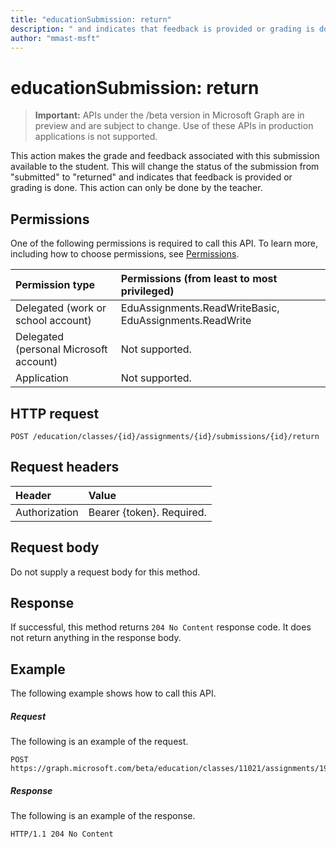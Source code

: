 ```yaml
---
title: "educationSubmission: return"
description: " and indicates that feedback is provided or grading is done. This action can only be done by the teacher."author: "mmast-msft"
---
```


# educationSubmission: return

> **Important:** APIs under the /beta version in Microsoft Graph are in preview and are subject to change. Use of these APIs in production applications is not supported.

This action makes the grade and feedback associated with this submission available to the student. This will change the status of the submission from "submitted" to "returned" and indicates that feedback is provided or grading is done. This action can only be done by the teacher.

## Permissions
One of the following permissions is required to call this API. To learn more, including how to choose permissions, see [Permissions](/graph/permissions-reference).

|Permission type      | Permissions (from least to most privileged)              |
|:--------------------|:---------------------------------------------------------|
|Delegated (work or school account) |  EduAssignments.ReadWriteBasic, EduAssignments.ReadWrite   |
|Delegated (personal Microsoft account) |  Not supported.  |
|Application | Not supported. | 

## HTTP request
<!-- { "blockType": "ignored" } -->
```http
POST /education/classes/{id}/assignments/{id}/submissions/{id}/return

```
## Request headers
| Header       | Value |
|:---------------|:--------|
| Authorization  | Bearer {token}. Required.  |

## Request body
Do not supply a request body for this method.

## Response
If successful, this method returns `204 No Content` response code. It does not return anything in the response body.

## Example
The following example shows how to call this API.
##### Request
The following is an example of the request.
<!-- {
  "blockType": "request",
  "name": "educationsubmission_return"
}-->

```http
POST https://graph.microsoft.com/beta/education/classes/11021/assignments/19002/submissions/850f51b7/return
```

##### Response
The following is an example of the response.

<!-- {
  "blockType": "response",
  "truncated": true,
  "@odata.type": "microsoft.graph.educationAssignment"
} -->
```http
HTTP/1.1 204 No Content
```

<!-- uuid: 8fcb5dbc-d5aa-4681-8e31-b001d5168d79
2015-10-25 14:57:30 UTC -->
<!-- {
  "type": "#page.annotation",
  "description": "educationSubmission: return",
  "keywords": "",
  "section": "documentation",
  "tocPath": ""
}-->